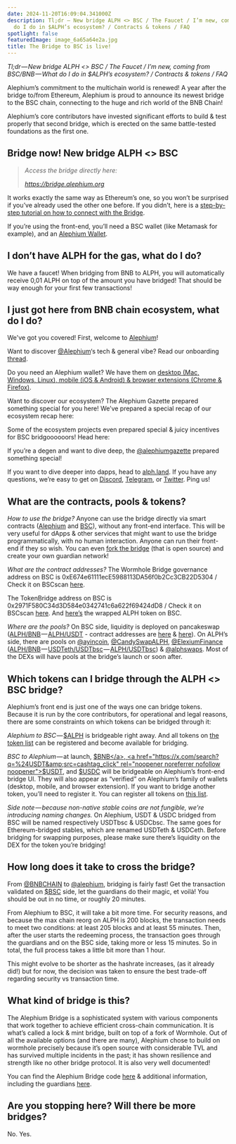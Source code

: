 ```yaml
---
date: 2024-11-20T16:09:04.341000Z
description: Tl;dr — New bridge ALPH <> BSC / The Faucet / I’m new, coming from BSC/BNB — What
  do I do in $ALPH’s ecosystem? / Contracts & tokens / FAQ
spotlight: false
featuredImage: image_6a65a64e2a.jpg
title: The Bridge to BSC is live!
---
```


_Tl;dr — New bridge ALPH \<\> BSC / The Faucet / I’m new, coming from BSC/BNB — What do I do in \$ALPH’s ecosystem? / Contracts & tokens / FAQ_

Alephium’s commitment to the multichain world is renewed! A year after the bridge to/from Ethereum, Alephium is proud to announce its newest bridge to the BSC chain, connecting to the huge and rich world of the BNB Chain!

Alephium’s core contributors have invested significant efforts to build & test properly that second bridge, which is erected on the same battle-tested foundations as the first one.

## Bridge now! New bridge ALPH \<\> BSC

> _Access the bridge directly here:_
>
> <a href="https://bridge.alephium.org/"  rel="noopener noreferrer nofollow noopener"><em>https://bridge.alephium.org</em></a>

It works exactly the same way as Ethereum’s one, so you won’t be surprised if you’ve already used the other one before. If you didn’t, here is a [step-by-step tutorial on how to connect with the Bridge](https://medium.com/@alephium/the-bsc-alephium-bridge-is-live-on-testnet-a8cddd0a5014).

If you’re using the front-end, you’ll need a BSC wallet (like Metamask for example), and an [Alephium Wallet](/wallets).

## I don’t have ALPH for the gas, what do I do?

We have a faucet! When bridging from BNB to ALPH, you will automatically receive 0,01 ALPH on top of the amount you have bridged! That should be way enough for your first few transactions!

## I just got here from BNB chain ecosystem, what do I do?

We've got you covered! First, welcome to [Alephium](/)!

Want to discover <a href="https://x.com/@Alephium"  rel="noopener noreferrer nofollow noopener">@Alephium</a>‘s tech & general vibe? Read our onboarding <a href="https://x.com/alephium/status/1726249933374959943"  rel="noopener noreferrer nofollow noopener">thread</a>.

Do you need an Alephium wallet? We have them on [desktop (Mac, Windows, Linux), mobile (iOS &amp; Android) &amp; browser extensions (Chrome &amp; Firefox)](/wallets).

Want to discover our ecosystem? The Alephium Gazette prepared something special for you here! We’ve prepared a special recap of our ecosystem recap here:

Some of the ecosystem projects even prepared special & juicy incentives for BSC bridgoooooors! Head here:

If you’re a degen and want to dive deep, the <a href="https://x.com/@alephiumgazette"  rel="noopener noreferrer nofollow noopener">@alephiumgazette</a> prepared something special!

If you want to dive deeper into dapps, head to <a href="http://alph.land/"  rel="noopener noreferrer nofollow noopener">alph.land</a>. If you have any questions, we’re easy to get on <a href="https://discord.gg/XC5JaaDT7z"  rel="noopener noreferrer nofollow noopener">Discord</a>, <a href="https://t.me/alephiumgroup"  rel="noopener noreferrer nofollow noopener">Telegram</a>, or <a href="https://x.com/alephium"  rel="noopener noreferrer nofollow noopener">Twitter</a>. Ping us!

## What are the contracts, pools & tokens?

_How to use the bridge?_ Anyone can use the bridge directly via smart contracts (<a href="https://explorer.alephium.org/addresses/23Fj7xr1pxWfYLixz3aBC3u5dUJVpAjXArbpiYWxeGjQT"  rel="noopener noreferrer nofollow noopener">Alephium</a> and <a href="https://bscscan.com/address/0x2971F580C34d3D584e0342741c6a622f69424dD8"  rel="noopener noreferrer nofollow noopener">BSC</a>), without any front-end interface. This will be very useful for dApps & other services that might want to use the bridge programmatically, with no human interaction. Anyone can run their front-end if they so wish. You can even <a href="https://github.com/alephium/wormhole-fork"  rel="noopener noreferrer nofollow noopener">fork the bridge</a> (that is open source) and create your own guardian network!

_What are the contract addresses?_ The Wormhole Bridge governance address on BSC is 0xE674e61111ecE5988113DA56f0b2Cc3CB22D5304 / Check it on BSCscan <a href="https://bscscan.com/address/0xE674e61111ecE5988113DA56f0b2Cc3CB22D5304"  rel="noopener noreferrer nofollow noopener">here</a>.

The TokenBridge address on BSC is 0x2971F580C34d3D584e0342741c6a622f69424dD8 / Check it on BSCscan <a href="https://bscscan.com/address/0x2971F580C34d3D584e0342741c6a622f69424dD8"  rel="noopener noreferrer nofollow noopener noopener">here</a>. And <a href="https://bscscan.com/token/0x8683BA2F8b0f69b2105f26f488bADe1d3AB4dec8" >here’s</a> the wrapped ALPH token on BSC.

_Where are the pools?_ On BSC side, liquidity is deployed on pancakeswap (<a href="https://pancakeswap.finance/?inputCurrency=0x8683BA2F8b0f69b2105f26f488bADe1d3AB4dec8&amp;outputCurrency=BNB"  rel="noopener noreferrer nofollow noopener">ALPH/BNB</a> — <a href="https://pancakeswap.finance/?inputCurrency=0x8683BA2F8b0f69b2105f26f488bADe1d3AB4dec8&amp;outputCurrency=0x55d398326f99059fF775485246999027B3197955"  rel="noopener noreferrer nofollow noopener">ALPH/USDT</a> - contract addresses are <a href="https://bscscan.com/address/0xb685df3cec9e01048553355e9256267b1bd56e0e"  rel="noopener noreferrer nofollow noopener">here</a> & <a href="https://bscscan.com/address/0xc44b6f04696bc502a27e90abcbf3a32f0defc29b"  rel="noopener noreferrer nofollow noopener">here</a>). On ALPH’s side, there are pools on <a href="https://x.com/@ayincoin"  rel="noopener noreferrer nofollow noopener">@ayincoin</a>, <a href="https://x.com/@CandySwapALPH"  rel="noopener noreferrer nofollow noopener">@CandySwapALPH</a>, <a href="https://x.com/@ElexiumFinance"  rel="noopener noreferrer nofollow noopener">@ElexiumFinance</a> (<a href="https://explorer.alephium.org/addresses/zWgFBQP8UDivtStTpVbp7JL3JBxvJ5VLvpu1kQU1kUwZ"  rel="noopener noreferrer nofollow noopener">ALPH/BNB</a> — <a href="https://explorer.alephium.org/addresses/uuJ2XQgoraiiUeiwmwfkzWhHYZE4ZmHzz2o25xFGBSBy"  rel="noopener noreferrer nofollow noopener">USDTeth/USDTbsc</a> — <a href="https://explorer.alephium.org/addresses/ubFr1VZmfc4zkRQJYm1Mx74mcHzLoDy1QLvxeA5JG9rX"  rel="noopener noreferrer nofollow noopener">ALPH/USDTbsc</a>) & <a href="https://x.com/@alphswaps"  rel="noopener noreferrer nofollow noopener">@alphswaps</a>. Most of the DEXs will have pools at the bridge’s launch or soon after.

## Which tokens can I bridge through the ALPH \<\> BSC bridge?

Alephium’s front end is just one of the ways one can bridge tokens. Because it is run by the core contributors, for operational and legal reasons, there are some constraints on which tokens can be bridged through it:

*Alephium to BSC* — <a href="https://x.com/search?q=%24ALPH&amp;src=cashtag_click"  rel="noopener noreferrer nofollow noopener">$ALPH</a> is bridgeable right away. And all tokens on <a href="https://github.com/alephium/token-list"  rel="noopener noreferrer nofollow noopener">the token list</a> can be registered and become available for bridging.

*BSC to Alephium* — at launch, <a href="https://x.com/search?q=%24BNB&amp;src=cashtag_click"  rel="noopener noreferrer nofollow noopener">$BNB</a>, <a href="https://x.com/search?q=%24USDT&amp;src=cashtag_click"  rel="noopener noreferrer nofollow noopener">$USDT</a>, and <a href="https://x.com/search?q=%24USDC&amp;src=cashtag_click"  rel="noopener noreferrer nofollow noopener">$USDC</a> will be bridgeable on Alephium’s front-end bridge UI. They will also appear as “verified” on Alephium’s family of wallets (desktop, mobile, and browser extension). If you want to bridge another token, you’ll need to register it. You can register all tokens on <a href="https://tokens.coingecko.com/binance-smart-chain/all.json"  rel="noopener noreferrer nofollow noopener">this list</a>.

_Side note — because non-native stable coins are not fungible, we’re introducing naming changes._ On Alephium, USDT & USDC bridged from BSC will be named respectively USDTbsc & USDCbsc. The same goes for Ethereum-bridged stables, which are renamed USDTeth & USDCeth. Before bridging for swapping purposes, please make sure there’s liquidity on the DEX for the token you’re bridging!

## How long does it take to cross the bridge?

From <a href="https://x.com/@BNBCHAIN"  rel="noopener noreferrer nofollow noopener">@BNBCHAIN</a> to <a href="https://x.com/@alephium"  rel="noopener noreferrer nofollow noopener">@alephium</a>, bridging is fairly fast! Get the transaction validated on <a href="https://x.com/search?q=%24BSC&amp;src=cashtag_click"  rel="noopener noreferrer nofollow noopener">$BSC</a> side, let the guardians do their magic, et voilà! You should be out in no time, or roughly 20 minutes.

From Alephium to BSC, it will take a bit more time. For security reasons, and because the max chain reorg on ALPH is 200 blocks, the transaction needs to meet two conditions: at least 205 blocks and at least 55 minutes. Then, after the user starts the redeeming process, the transaction goes through the guardians and on the BSC side, taking more or less 15 minutes. So in total, the full process takes a little bit more than 1 hour.

This might evolve to be shorter as the hashrate increases, (as it already did!) but for now, the decision was taken to ensure the best trade-off regarding security vs transaction time.

## What kind of bridge is this?

The Alephium Bridge is a sophisticated system with various components that work together to achieve efficient cross-chain communication. It is what’s called a lock & mint bridge, built on top of a fork of Wormhole. Out of all the available options (and there are many), Alephium chose to build on wormhole precisely because it’s open source with considerable TVL and has survived multiple incidents in the past; it has shown resilience and strength like no other bridge protocol. It is also very well documented!

You can find the Alephium Bridge code <a href="https://github.com/alephium/wormhole-fork"  rel="noopener noreferrer nofollow noopener">here</a> & additional information, including the guardians <a href="/news/post/the-alephium-bridge-a787d90b2e4a"  rel="noopener noreferrer nofollow">here</a>.

## Are you stopping here? Will there be more bridges?

No. Yes.
